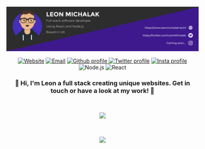 <a align="center"><img src="https://github.com/NinjaInShade/NinjaInShade/blob/main/GithubHeader.png"/></a>

<p align="center">
    <a href="https://leonmichalak.tech"><img alt="Website" src="https://img.shields.io/website?style=for-the-badge&url=https%3A%2F%2Fleonmichalak.tech"></a>
    <a href="mailto:leonmichalak6@gmail.com"><img alt="Email" src="https://img.shields.io/badge/Gmail-D14836?style=for-the-badge&logo=gmail&logoColor=white"></a>
    <a href="https://github.com/NinjaInShade"><img alt="Github profile" src="https://img.shields.io/badge/GitHub-100000?style=for-the-badge&logo=github&logoColor=white&color=grey"     </a>
    <a href="https://twitter.com/LeonMichalak"><img alt="Twitter profile" src="https://img.shields.io/badge/Twitter-1DA1F2?style=for-the-badge&logo=twitter&logoColor=white"></a>
    <a href="https://instagram.com/NinjaThatCodes"><img alt="Insta profile" src="https://img.shields.io/badge/Instagram-E4405F?style=for-the-badge&logo=instagram&logoColor=white">     </a>
    <img alt="Node.js" src="https://img.shields.io/badge/Node.js-43853D?style=for-the-badge&logo=node.js&logoColor=white">
    <img alt="React" src="https://img.shields.io/badge/React-20232A?style=for-the-badge&logo=react&logoColor=61DAFB">
</p>

<h3 align="center">🚀 Hi, I'm Leon a full stack creating unique websites. Get in touch or have a look at my work! 🚀</h3>

<br />

<p align="center"><img src="https://github-readme-stats.vercel.app/api?username=NinjaInShade&theme=react&count_private=true&show_icons=true"></p>

<br />

<p align="center"><img src="https://github-readme-stats.vercel.app/api/top-langs/?username=NinjaInShade&theme=react&hide=ejs&layout=compact"></p>

<br />

